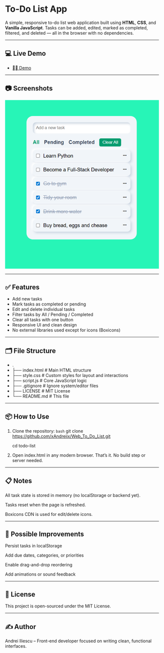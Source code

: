# To-Do List App

A simple, responsive to-do list web application built using **HTML**, **CSS**, and **Vanilla JavaScript**. Tasks can be added, edited, marked as completed, filtered, and deleted — all in the browser with no dependencies.

---

## 💻 Live Demo

- [⛓️‍💥 Demo](https://web-to-do-list-azure.vercel.app/)

---

## 📷 Screenshots

<p align="center">
  <img src="screenshots/to-do-list.png" width="600">
</p>

---

## ✅ Features

- Add new tasks
- Mark tasks as completed or pending
- Edit and delete individual tasks
- Filter tasks by All / Pending / Completed
- Clear all tasks with one button
- Responsive UI and clean design
- No external libraries used except for icons (Boxicons)

---

## 🗂️ File Structure
- .
- ├── index.html       # Main HTML structure
- ├── style.css        # Custom styles for layout and interactions
- ├── script.js        # Core JavaScript logic
- ├── .gitignore       # Ignore system/editor files
- ├── LICENSE          # MIT License
- └── README.md        # This file

---

## 📦 How to Use

1. Clone the repository:
   ```bash```
   git clone https://github.com/xAndreiix/Web_To_Do_List.git
   
   cd todo-list

2. Open index.html in any modern browser. That’s it. No build step or server needed.

---

## 📋 Notes
All task state is stored in memory (no localStorage or backend yet).

Tasks reset when the page is refreshed.

Boxicons CDN is used for edit/delete icons.

---

## 🔧 Possible Improvements
Persist tasks in localStorage

Add due dates, categories, or priorities

Enable drag-and-drop reordering

Add animations or sound feedback

---

## 📄 License
This project is open-sourced under the MIT License.

---

## ✍️ Author
Andrei Iliescu – Front-end developer focused on writing clean, functional interfaces.
